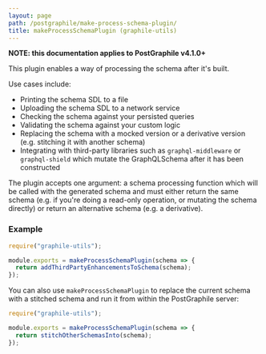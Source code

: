 ```yaml
---
layout: page
path: /postgraphile/make-process-schema-plugin/
title: makeProcessSchemaPlugin (graphile-utils)
---
```


**NOTE: this documentation applies to PostGraphile v4.1.0+**

This plugin enables a way of processing the schema after it's built.

Use cases include:

- Printing the schema SDL to a file
- Uploading the schema SDL to a network service
- Checking the schema against your persisted queries
- Validating the schema against your custom logic
- Replacing the schema with a mocked version or a derivative version (e.g.
  stitching it with another schema)
- Integrating with third-party libraries such as `graphql-middleware` or
  `graphql-shield` which mutate the GraphQLSchema after it has been constructed

The plugin accepts one argument: a schema processing function which will be
called with the generated schema and must either return the same schema (e.g. if
you're doing a read-only operation, or mutating the schema directly) or return
an alternative schema (e.g. a derivative).

### Example

```js
require("graphile-utils");

module.exports = makeProcessSchemaPlugin(schema => {
  return addThirdPartyEnhancementsToSchema(schema);
});
```

You can also use `makeProcessSchemaPlugin` to replace the current schema with a
stitched schema and run it from within the PostGraphile server:

```js
require("graphile-utils");

module.exports = makeProcessSchemaPlugin(schema => {
  return stitchOtherSchemasInto(schema);
});
```
